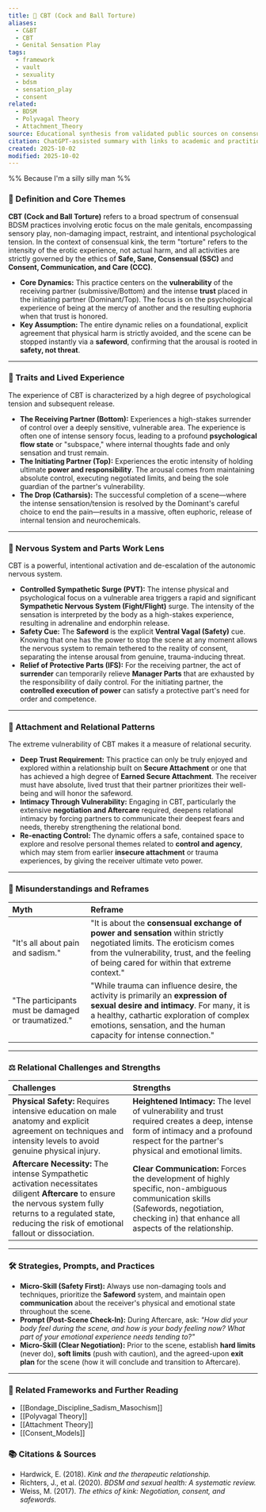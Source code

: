 ```yaml
---
title: 🔗 CBT (Cock and Ball Torture)
aliases:
  - C&BT
  - CBT
  - Genital Sensation Play
tags:
  - framework
  - vault
  - sexuality
  - bdsm
  - sensation_play
  - consent
related:
  - BDSM
  - Polyvagal Theory
  - Attachment_Theory
source: Educational synthesis from validated public sources on consensual kink
citation: ChatGPT-assisted summary with links to academic and practitioner materials
created: 2025-10-02
modified: 2025-10-02
---
```


<!-- @format -->

%% Because I'm a silly silly man %%

### 🧩 Definition and Core Themes

**CBT (Cock and Ball Torture)** refers to a broad spectrum of consensual BDSM practices
involving erotic focus on the male genitals, encompassing sensory play, non-damaging
impact, restraint, and intentional psychological tension. In the context of consensual
kink, the term "torture" refers to the intensity of the erotic experience, not actual
harm, and all activities are strictly governed by the ethics of **Safe, Sane, Consensual
(SSC)** and **Consent, Communication, and Care (CCC)**.

- **Core Dynamics:** This practice centers on the **vulnerability** of the receiving
  partner (submissive/Bottom) and the intense **trust** placed in the initiating partner
  (Dominant/Top). The focus is on the psychological experience of being at the mercy of
  another and the resulting euphoria when that trust is honored.
- **Key Assumption:** The entire dynamic relies on a foundational, explicit agreement
  that physical harm is strictly avoided, and the scene can be stopped instantly via a
  **safeword**, confirming that the arousal is rooted in **safety, not threat**.

---

### 🌿 Traits and Lived Experience

The experience of CBT is characterized by a high degree of psychological tension and
subsequent release.

- **The Receiving Partner (Bottom):** Experiences a high-stakes surrender of control
  over a deeply sensitive, vulnerable area. The experience is often one of intense
  sensory focus, leading to a profound **psychological flow state** or "subspace," where
  internal thoughts fade and only sensation and trust remain.
- **The Initiating Partner (Top):** Experiences the erotic intensity of holding ultimate
  **power and responsibility**. The arousal comes from maintaining absolute control,
  executing negotiated limits, and being the sole guardian of the partner's
  vulnerability.
- **The Drop (Catharsis):** The successful completion of a scene—where the intense
  sensation/tension is resolved by the Dominant's careful choice to end the pain—results
  in a massive, often euphoric, release of internal tension and neurochemicals.

---

### 🧠 Nervous System and Parts Work Lens

CBT is a powerful, intentional activation and de-escalation of the autonomic nervous
system.

- **Controlled Sympathetic Surge (PVT):** The intense physical and psychological focus
  on a vulnerable area triggers a rapid and significant **Sympathetic Nervous System
  (Fight/Flight)** surge. The intensity of the sensation is interpreted by the body as a
  high-stakes experience, resulting in adrenaline and endorphin release.
- **Safety Cue:** The **Safeword** is the explicit **Ventral Vagal (Safety)** cue.
  Knowing that one has the power to stop the scene at any moment allows the nervous
  system to remain tethered to the reality of consent, separating the intense arousal
  from genuine, trauma-inducing threat.
- **Relief of Protective Parts (IFS):** For the receiving partner, the act of
  **surrender** can temporarily relieve **Manager Parts** that are exhausted by the
  responsibility of daily control. For the initiating partner, the **controlled
  execution of power** can satisfy a protective part's need for order and competence.

---

### 💞 Attachment and Relational Patterns

The extreme vulnerability of CBT makes it a measure of relational security.

- **Deep Trust Requirement:** This practice can only be truly enjoyed and explored
  within a relationship built on **Secure Attachment** or one that has achieved a high
  degree of **Earned Secure Attachment**. The receiver must have absolute, lived trust
  that their partner prioritizes their well-being and will honor the safeword.
- **Intimacy Through Vulnerability:** Engaging in CBT, particularly the extensive
  **negotiation and Aftercare** required, deepens relational intimacy by forcing
  partners to communicate their deepest fears and needs, thereby strengthening the
  relational bond.
- **Re-enacting Control:** The dynamic offers a safe, contained space to explore and
  resolve personal themes related to **control and agency**, which may stem from earlier
  **insecure attachment** or trauma experiences, by giving the receiver ultimate veto
  power.

---

### 🔄 Misunderstandings and Reframes

| Myth                                               | Reframe                                                                                                                                                                                                                                         |
| :------------------------------------------------- | :---------------------------------------------------------------------------------------------------------------------------------------------------------------------------------------------------------------------------------------------- |
| "It's all about pain and sadism."                  | "It is about the **consensual exchange of power and sensation** within strictly negotiated limits. The eroticism comes from the vulnerability, trust, and the feeling of being cared for within that extreme context."                          |
| "The participants must be damaged or traumatized." | "While trauma can influence desire, the activity is primarily an **expression of sexual desire and intimacy**. For many, it is a healthy, cathartic exploration of complex emotions, sensation, and the human capacity for intense connection." |

---

### ⚖️ Relational Challenges and Strengths

| Challenges                                                                                                                                                                                                               | Strengths                                                                                                                                                                                  |
| :----------------------------------------------------------------------------------------------------------------------------------------------------------------------------------------------------------------------- | :----------------------------------------------------------------------------------------------------------------------------------------------------------------------------------------- |
| **Physical Safety:** Requires intensive education on male anatomy and explicit agreement on techniques and intensity levels to avoid genuine physical injury.                                                            | **Heightened Intimacy:** The level of vulnerability and trust required creates a deep, intense form of intimacy and a profound respect for the partner's physical and emotional limits.    |
| **Aftercare Necessity:** The intense Sympathetic activation necessitates diligent **Aftercare** to ensure the nervous system fully returns to a regulated state, reducing the risk of emotional fallout or dissociation. | **Clear Communication:** Forces the development of highly specific, non-ambiguous communication skills (Safewords, negotiation, checking in) that enhance all aspects of the relationship. |

---

### 🛠️ Strategies, Prompts, and Practices

- **Micro-Skill (Safety First):** Always use non-damaging tools and techniques,
  prioritize the **Safeword** system, and maintain open **communication** about the
  receiver's physical and emotional state throughout the scene.
- **Prompt (Post-Scene Check-In):** During Aftercare, ask: _"How did your body feel
  during the scene, and how is your body feeling now? What part of your emotional
  experience needs tending to?"_
- **Micro-Skill (Clear Negotiation):** Prior to the scene, establish **hard limits**
  (never do), **soft limits** (push with caution), and the agreed-upon **exit plan** for
  the scene (how it will conclude and transition to Aftercare).

---

### 🔗 Related Frameworks and Further Reading

- [[Bondage_Discipline_Sadism_Masochism]]
- [[Polyvagal Theory]]
- [[Attachment Theory]]
- [[Consent_Models]]

### 📚 Citations & Sources

- Hardwick, E. (2018). _Kink and the therapeutic relationship._
- Richters, J., et al. (2020). _BDSM and sexual health: A systematic review._
- Weiss, M. (2017). _The ethics of kink: Negotiation, consent, and safewords._
